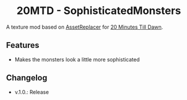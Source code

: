 <h1 align="center">20MTD - SophisticatedMonsters</h1>

A texture mod based on [AssetReplacer](https://github.com/ithinkandicode/20MTD-SpriteReplacer/tree/main) for [20 Minutes Till Dawn](https://store.steampowered.com/app/1966900/20_Minutes_Till_Dawn/).

## Features
- Makes the monsters look a little more sophisticated

## Changelog
- v.1.0.:   Release
